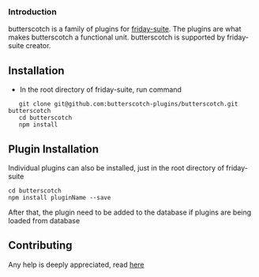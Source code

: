### Introduction

butterscotch is a family of plugins for [friday-suite](https://github.com/FridaySuite/friday-suite/). The plugins are what makes butterscotch a functional unit. butterscotch is supported by friday-suite creator.

## Installation

* In the root directory of friday-suite, run command
```
   git clone git@github.com:butterscotch-plugins/butterscotch.git butterscotch
   cd butterscotch
   npm install
```
## Plugin Installation

Individual plugins can also be installed, just in the root directory of friday-suite
```
cd butterscotch
npm install pluginName --save
```

After that, the plugin need to be added to the database if plugins are being loaded from database


## Contributing

 Any help is deeply appreciated, read [here](CONTRIBUTING.MD)